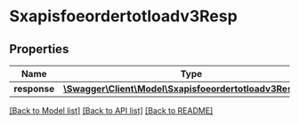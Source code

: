 # Sxapisfoeordertotloadv3Resp

## Properties
Name | Type | Description | Notes
------------ | ------------- | ------------- | -------------
**response** | [**\Swagger\Client\Model\Sxapisfoeordertotloadv3Response**](Sxapisfoeordertotloadv3Response.md) |  | [optional] 

[[Back to Model list]](../README.md#documentation-for-models) [[Back to API list]](../README.md#documentation-for-api-endpoints) [[Back to README]](../README.md)


